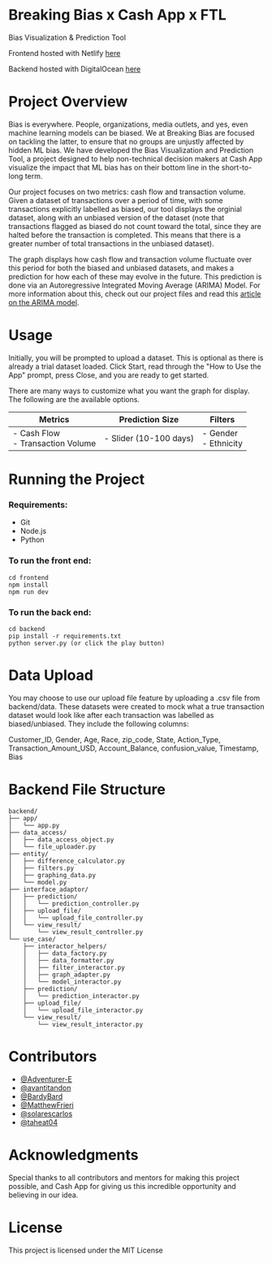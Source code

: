# Breaking Bias x Cash App x FTL

Bias Visualization & Prediction Tool

Frontend hosted with Netlify [here](https://superlative-entremet-ffedcc.netlify.app)

Backend hosted with DigitalOcean [here](https://breakingbiasbigboss.zapto.org/)

# Project Overview

Bias is everywhere. People, organizations, media outlets, and yes, even machine learning models can be biased. We at Breaking Bias are focused on tackling the latter, to ensure that no groups are unjustly affected by hidden ML bias. We have developed the Bias Visualization and Prediction Tool, a project designed to help non-technical decision makers at Cash App visualize the impact that ML bias has on their bottom line in the short-to-long term.

Our project focuses on two metrics: cash flow and transaction volume. Given a dataset of transactions over a period of time, with some transactions explicitly labelled as biased, our tool displays the orginial dataset, along with an unbiased version of the dataset (note that transactions flagged as biased do not count toward the total, since they are halted before the transaction is completed. This means that there is a greater number of total transactions in the unbiased dataset).

The graph displays how cash flow and transaction volume fluctuate over this period for both the biased and unbiased datasets, and makes a prediction for how each of these may evolve in the future. This prediction is done via an Autoregressive Integrated Moving Average (ARIMA) Model. For more information about this, check out our project files and read this [article on the ARIMA model](https://www.investopedia.com/terms/a/autoregressive-integrated-moving-average-arima.asp).

# Usage

Initially, you will be prompted to upload a dataset. This is optional as there is already a trial dataset loaded.
Click Start, read through the "How to Use the App" prompt, press Close, and you are ready to get started.

There are many ways to customize what you want the graph for display. The following are the available options.

| Metrics                                | Prediction Size        | Filters                    |
| -------------------------------------- | ---------------------- | -------------------------- |
| - Cash Flow <br/> - Transaction Volume | - Slider (10-100 days) | - Gender <br/> - Ethnicity |

# Running the Project

### Requirements:

- Git
- Node.js
- Python

### To run the front end:

```
cd frontend
npm install
npm run dev
```

### To run the back end:

```
cd backend
pip install -r requirements.txt
python server.py (or click the play button)
```

# Data Upload

You may choose to use our upload file feature by uploading a .csv file from backend/data. These datasets were created to mock what a true transaction dataset would look like after each transaction was labelled as biased/unbiased. They include the following columns:

Customer_ID, Gender, Age, Race, zip_code, State, Action_Type, Transaction_Amount_USD, Account_Balance, confusion_value, Timestamp, Bias

# Backend File Structure

```
backend/
├── app/
│   └── app.py
├── data_access/
│   ├── data_access_object.py
│   └── file_uploader.py
├── entity/
│   ├── difference_calculator.py
│   ├── filters.py
│   ├── graphing_data.py
│   └── model.py
├── interface_adaptor/
│   ├── prediction/
│   │   └── prediction_controller.py
│   ├── upload_file/
│   │   └── upload_file_controller.py
│   └── view_result/
│       └── view_result_controller.py
└── use_case/
    ├── interactor_helpers/
    │   ├── data_factory.py
    │   ├── data_formatter.py
    │   ├── filter_interactor.py
    │   ├── graph_adapter.py
    │   └── model_interactor.py
    ├── prediction/
    │   └── prediction_interactor.py
    ├── upload_file/
    │   └── upload_file_interactor.py
    └── view_result/
        └── view_result_interactor.py
```

# Contributors

- [@Adventurer-E](https://github.com/Adventurer-E)
- [@avantitandon](https://github.com/avantitandon)
- [@BardyBard](https://github.com/BardyBard)
- [@MatthewFrieri](https://github.com/MatthewFrieri)
- [@solarescarlos](https://github.com/solarescarlos)
- [@taheat04](https://github.com/taheat04)

# Acknowledgments

Special thanks to all contributors and mentors for making this project possible, and Cash App for giving us this incredible opportunity and believing in our idea.

# License

This project is licensed under the MIT License
